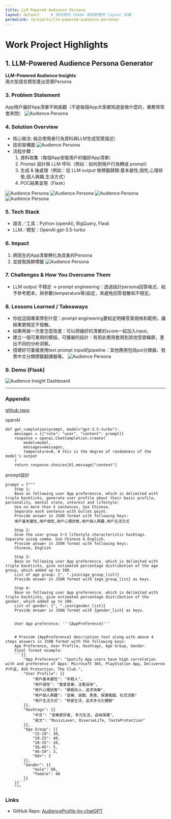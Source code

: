 ```yaml
---
title: LLM Powered Audience Persona
layout: default     # 依你用的 theme 改成對應的 layout 名稱
permalink: /projects/llm-powered-audience-persona/
---
```



# Work Project Highlights

## 1. LLM-Powered Audience Persona Generator
**LLM-Powered Audience Insights**  
用大型語言模型產出受眾Persona

### 3. Problem Statement  
App用戶偏好App清單不夠直觀（不是每個App大家都知道是做什麼的，業務常常會來問）
![Audience Persona](images/llm_persona_01.png)


### 4. Solution Overview  
- 核心做法: 結合使用者行為資料與LLM生成受眾描述）  
- 技術架構圖
![Audience Persona](images/llm_persona_04.png)
- 流程步驟：  
  1. 資料收集（每個App安裝用戶的偏好App清單）  
  2. Prompt 設計與 LLM 呼叫（例如：如何把用戶行為轉成 prompt）  
  4. 生成 & 後處理（例如：從 LLM output 做標籤歸類:基本屬性,個性,心理狀態,個人興趣,生活方式）  
  4. POC結果呈現（Flask）

![Audience Persona](images/llm_persona_05.png)
![Audience Persona](images/llm_persona_06.png)
![Audience Persona](images/llm_persona_07.png)
![Audience Persona](images/llm_persona_08.png)

### 5. Tech Stack  
- 語言／工具：Python (openAI), BigQuery, Flask 
- LLM／模型：OpenAI gpt-3.5-turbo


### 6. Impact  
1. 將陌生的App清單轉化為具象的Persona
2. 並提取族群標籤
![Audience Persona](images/llm_persona_02.png)


### 7. Challenges & How You Overcame Them  
- LLM output 不穩定 → prompt engineering：透過設計persona回答格式、給予參考範本，與參數(temperature等)設定，來避免回答發散和不穩定。


### 8. Lessons Learned / Takeaways  
- 你從這個專案學到什麼：prompt engineering要給定明確答案規格和範例，讓結果更穩定不發散。  
- 如果再做一次會怎麼改進：可以把偏好的清單的score一起加入input。 
- 建立一個可重用的模組、可擴展的設計：有把此應用套用到其他受眾輪廓，產出不同的分析洞察。
- 搭建好可重複使用text prompt input的pipeline：其他應用包括poi分類器、發票中文分類標籤翻譯器等。
![Audience Persona](images/llm_persona_12.png)


### 9. Demo (Flask)
![Audience Insight Dashboard](images/llm-insights-dashboard.png)

--- 

### Appendix

[github repo](https://github.com/hsuanlion/AudienceProfile-by-chatGPT/tree/main/app)

openAI

```
def get_completion(prompt, model="gpt-3.5-turbo"):
    messages = [{"role": "user", "content": prompt}]
    response = openai.ChatCompletion.create(
        model=model,
        messages=messages,
        temperature=0, # this is the degree of randomness of the model's output
    )
    return response.choices[0].message["content"]
  ```

prompt設計

```
prompt = f"""
    Step 1:
    Base on following user App preferencce, which is delimited with triple backticks, generate user profile about their basic profile, personality, mental state, interest and lifestyle:
    Use no more than 5 sentences. Use Chinese.
    Separate each sentence with bullet point.
    Provide answer in JSON format with following keys:
    用戶基本屬性,用戶個性,用戶心理狀態,用戶個人興趣,用戶生活方式

    Step 2:
    Give the user group 2~3 lifestyle characteristic hashtags. Separate using comma. Use Chinese & English.
    Provide answer in JSON format with following keys:
    Chinese, English

    Step 3:
    Base on following user App preferencce, which is delimited with triple backticks, give estimated percentage distribution of the age group, which added up to 100.
    List of age group: {", ".join(age_group_list)}
    Provide answer in JSON format with {age_group_list} as keys.

    Step 4:
    Base on following user App preferencce, which is delimited with triple backticks, give estimated percentage distribution of the gender, which added up to 100.
    List of gender: {", ".join(gender_list)}
    Provide answer in JSON format with {gender_list} as keys.


    User App preference: '''{AppPreference}'''


    # Provide {AppPreference} description text along with above 4 steps answers in JSON format with the following keys:
    App Preference, User Profile, Hashtags, Age Group, Gender.
    Final format example:
    ```{{
        "App Preference": "Spotify App users have high correlation with and preference of Apps: Microsoft 365, PlayStation App, Deliveroo 戶戶送, AVG Protection, The Club.",
        "User Profile": {{
            "用戶基本屬性": "年輕人",
            "用戶個性": "喜愛音樂，注重品味",
            "用戶心理狀態": "積極向上，追求快樂",
            "用戶個人興趣": "音樂、遊戲、美食、保護電腦、社交活動"
            "用戶生活方式": "熱愛生活，追求多元化體驗"
        }},
        "Hashtags": {{
            "中文": "音樂愛好者, 多元生活, 品味保護",
            "英文": "MusicLover, DiverseLife, TasteProtection"
        }},
        "Age Group": {{
            "15-19": 30,
            "20-25": 40,
            "26-35": 20,
            "36-45": 5,
            "46-59": 3,
            "60+": 2
        }},
        "Gender": {{
            "male": 60,
            "female": 40
        }}
    }}```
    """
```


### Links  
- GitHub Repo: [AudienceProfile-by-chatGPT](https://github.com/hsuanlion/AudienceProfile-by-chatGPT/tree/main/app)  